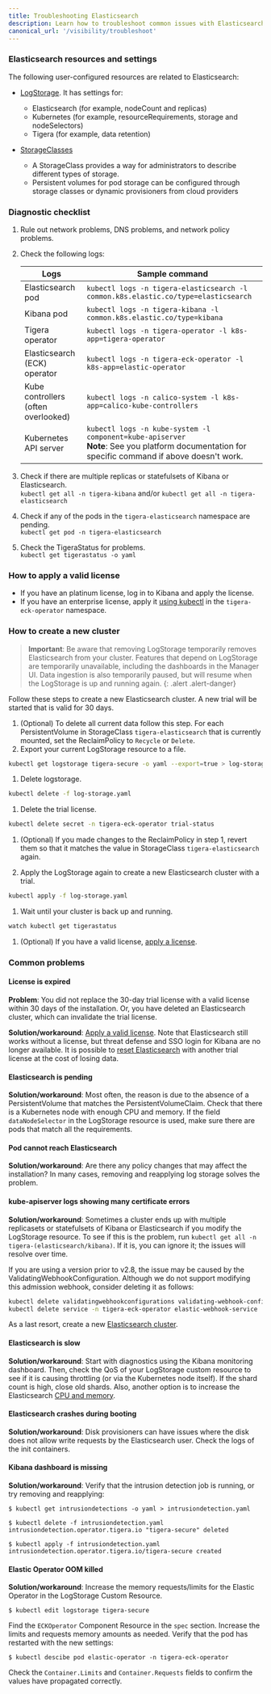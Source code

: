 ```yaml
---
title: Troubleshooting Elasticsearch
description: Learn how to troubleshoot common issues with Elasticsearch.
canonical_url: '/visibility/troubleshoot'
---
```


### Elasticsearch resources and settings

The following user-configured resources are related to Elasticsearch:

- [LogStorage]({{site.baseurl}}/reference/installation/api#operator.tigera.io/v1.LogStorage). It has settings for:
  - Elasticsearch (for example, nodeCount and replicas)
  - Kubernetes (for example, resourceRequirements, storage and nodeSelectors)
  - Tigera (for example, data retention)

- [StorageClasses]({{site.baseurl}}/getting-started/create-storage)
  - A StorageClass provides a way for administrators to describe different types of storage.
  - Persistent volumes for pod storage can be configured through storage classes or dynamic provisioners from cloud providers

### Diagnostic checklist

1. Rule out network problems, DNS problems, and network policy problems.
1. Check the following logs:

   | Logs                                | Sample command                                               |
   | ----------------------------------- | ------------------------------------------------------------ |
   | Elasticsearch pod                   | `kubectl logs -n tigera-elasticsearch -l common.k8s.elastic.co/type=elasticsearch` |
   | Kibana pod                          | `kubectl logs -n tigera-kibana -l common.k8s.elastic.co/type=kibana` |
   | Tigera operator                     | `kubectl logs -n tigera-operator -l k8s-app=tigera-operator` |
   | Elasticsearch (ECK) operator        | `kubectl logs -n tigera-eck-operator -l k8s-app=elastic-operator` |
   | Kube controllers (often overlooked) | `kubectl logs -n calico-system -l k8s-app=calico-kube-controllers` |
   | Kubernetes API server               | `kubectl logs -n kube-system -l component=kube-apiserver`<br />**Note**: See you platform documentation for specific command if above doesn't work. |
1. Check if there are multiple replicas or statefulsets of Kibana or Elasticsearch.  
   `kubectl get all -n tigera-kibana` and/or `kubectl get all -n tigera-elasticsearch`
1. Check if any of the pods in the `tigera-elasticsearch` namespace are pending.  
   `kubectl get pod -n tigera-elasticsearch`
1. Check the TigeraStatus for problems.  
   `kubectl get tigerastatus -o yaml`

### How to apply a valid license
- If you have an platinum license, log in to Kibana and apply the license.
- If you have an enterprise license, apply it [using kubectl](https://www.elastic.co/guide/en/cloud-on-k8s/1.3/k8s-licensing.html) in the `tigera-eck-operator` namespace.

### How to create a new cluster
> **Important**: Be aware that removing LogStorage temporarily removes Elasticsearch from your cluster. Features that depend on LogStorage are temporarily unavailable, including the dashboards in the Manager UI. Data ingestion is also temporarily paused, but will resume when the LogStorage is up and running again.
{: .alert .alert-danger}
   
Follow these steps to create a new Elasticsearch cluster. A new trial will be started that is valid for 30 days.
1. (Optional) To delete all current data follow this step. For each PersistentVolume in StorageClass `tigera-elasticsearch` that is currently mounted, set the ReclaimPolicy to `Recycle` or `Delete`.
1. Export your current LogStorage resource to a file.
```bash
kubectl get logstorage tigera-secure -o yaml --export=true > log-storage.yaml
```

1. Delete logstorage.
```bash
kubectl delete -f log-storage.yaml
```

1. Delete the trial license.
```bash
kubectl delete secret -n tigera-eck-operator trial-status
```

1. (Optional) If you made changes to the ReclaimPolicy in step 1, revert them so that it matches the value in StorageClass `tigera-elasticsearch` again.

1. Apply the LogStorage again to create a new Elasticsearch cluster with a trial.
```bash
kubectl apply -f log-storage.yaml
```

1. Wait until your cluster is back up and running.
```bash
watch kubectl get tigerastatus
```

1. (Optional) If you have a valid license, [apply a license](#how-to-apply-a-valid-license).

### Common problems

#### License is expired
**Problem**: You did not replace the 30-day trial license with a valid license within 30 days of the installation. Or, you have deleted an Elasticsearch cluster, which can invalidate the trial license.

**Solution/workaround**: [Apply a valid license](#how-to-apply-a-valid-license). Note that Elasticsearch still works without a license, 
but threat defense and SSO login for Kibana are no longer available. It is possible to [reset Elasticsearch](#how-to-create-a-new-cluster) with another trial license 
at the cost of losing data.

#### Elasticsearch is pending

**Solution/workaround**: Most often, the reason is due to the absence of a PersistentVolume that matches the PersistentVolumeClaim. Check that there is a Kubernetes node with enough CPU and memory. If the field `dataNodeSelector` in  the LogStorage resource is used, make sure there are pods that match all the requirements.

#### Pod cannot reach Elasticsearch

**Solution/workaround**: Are there any policy changes that may affect the installation? In many cases, removing and reapplying log storage solves the problem.

#### kube-apiserver logs showing many certificate errors

**Solution/workaround**: Sometimes a cluster ends up with multiple replicasets or statefulsets of Kibana or Elasticsearch if you modify the LogStorage resource. To see if this is the problem, run `kubectl get all -n tigera-(elasticsearch/kibana)`. If it is, you can ignore it; the issues will resolve over time.

If you are using a version prior to v2.8, the issue may be caused by the ValidatingWebhookConfiguration. Although we do not support modifying this admission webhook, consider deleting it as follows:

```bash
kubectl delete validatingwebhookconfigurations validating-webhook-configuration
kubectl delete service -n tigera-eck-operator elastic-webhook-service
```

As a last resort, create a new [Elasticsearch cluster](#how-to-create-a-new-cluster).

#### Elasticsearch is slow 

**Solution/workaround**: Start with diagnostics using the Kibana monitoring dashboard. Then, check the QoS of your LogStorage custom resource to see if it is causing throttling (or via the Kubernetes node itself). If the shard count is high, close old shards. Also, another option is to increase the Elasticsearch [CPU and memory]({{site.baseurl}}/reference/installation/api#operator.tigera.io/v1.LogStorageSpec).

#### Elasticsearch crashes during booting

**Solution/workaround**: Disk provisioners can have issues where the disk does not allow write requests by the Elasticsearch user. Check the logs of the init containers.

#### Kibana dashboard is missing

**Solution/workaround**: Verify that the intrusion detection job is running, or try removing and reapplying: 

```
$ kubectl get intrusiondetections -o yaml > intrusiondetection.yaml

$ kubectl delete -f intrusiondetection.yaml 
intrusiondetection.operator.tigera.io "tigera-secure" deleted  
         
$ kubectl apply -f intrusiondetection.yaml 
intrusiondetection.operator.tigera.io/tigera-secure created
```

#### Elastic Operator OOM killed

**Solution/workaround**: Increase the memory requests/limits for the Elastic Operator in the LogStorage Custom Resource.

```
$ kubectl edit logstorage tigera-secure
```

Find the `ECKOperator` Component Resource in the `spec` section. Increase the limits and requests memory amounts as needed. Verify that the pod has restarted with the new settings:

```
$ kubectl descibe pod elastic-operator -n tigera-eck-operator   
```

Check the `Container.Limits` and `Container.Requests` fields to confirm the values have propagated correctly.